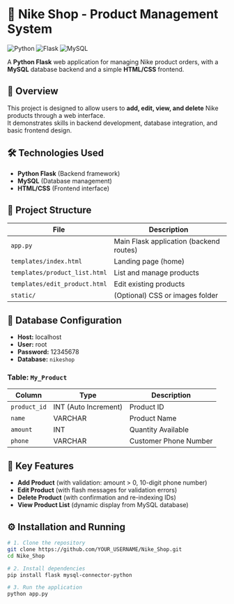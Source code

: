 # 🏬 Nike Shop - Product Management System
![Python](https://img.shields.io/badge/Python-3.9-blue)
![Flask](https://img.shields.io/badge/Flask-2.0-green)
![MySQL](https://img.shields.io/badge/Database-MySQL-orange)

A **Python Flask** web application for managing Nike product orders, with a **MySQL** database backend and a simple **HTML/CSS** frontend.

## 📖 Overview

This project is designed to allow users to **add, edit, view, and delete** Nike products through a web interface.  
It demonstrates skills in backend development, database integration, and basic frontend design.

## 🛠️ Technologies Used

- **Python Flask** (Backend framework)
- **MySQL** (Database management)
- **HTML/CSS** (Frontend interface)

## 🧩 Project Structure

| File                  | Description                        |
|------------------------|------------------------------------|
| `app.py`               | Main Flask application (backend routes) |
| `templates/index.html` | Landing page (home) |
| `templates/product_list.html` | List and manage products |
| `templates/edit_product.html` | Edit existing products |
| `static/`              | (Optional) CSS or images folder |

## 📂 Database Configuration

- **Host:** localhost
- **User:** root
- **Password:** 12345678
- **Database:** `nikeshop`

### Table: `My_Product`

| Column      | Type    | Description             |
|-------------|---------|--------------------------|
| `product_id` | INT (Auto Increment) | Product ID |
| `name`      | VARCHAR | Product Name |
| `amount`    | INT     | Quantity Available |
| `phone`     | VARCHAR | Customer Phone Number |

## 🚀 Key Features

- **Add Product** (with validation: amount > 0, 10-digit phone number)
- **Edit Product** (with flash messages for validation errors)
- **Delete Product** (with confirmation and re-indexing IDs)
- **View Product List** (dynamic display from MySQL database)

## ⚙️ Installation and Running

```bash
# 1. Clone the repository
git clone https://github.com/YOUR_USERNAME/Nike_Shop.git
cd Nike_Shop

# 2. Install dependencies
pip install flask mysql-connector-python

# 3. Run the application
python app.py
